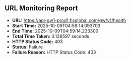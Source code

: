 ## URL Monitoring Report

- **URL:** https://api-gw1-prod1.fisglobal.com/gw/v1/health
- **Start Time:** 2025-10-09T04:59:14.093703
- **End Time:** 2025-10-09T04:59:14.233300
- **Total Time Taken:** 0.139597 seconds
- **HTTP Status Code:** 403
- **Status:** Failure
- **Failure Reason:** HTTP Status Code: 403
